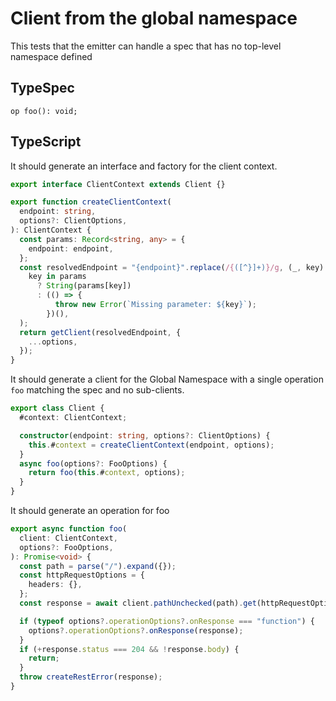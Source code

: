 # Client from the global namespace

This tests that the emitter can handle a spec that has no top-level namespace defined

## TypeSpec

```tsp
op foo(): void;
```

## TypeScript

It should generate an interface and factory for the client context.

```ts src/api/clientContext.ts interface ClientContext
export interface ClientContext extends Client {}
```

```ts src/api/clientContext.ts function createClientContext
export function createClientContext(
  endpoint: string,
  options?: ClientOptions,
): ClientContext {
  const params: Record<string, any> = {
    endpoint: endpoint,
  };
  const resolvedEndpoint = "{endpoint}".replace(/{([^}]+)}/g, (_, key) =>
    key in params
      ? String(params[key])
      : (() => {
          throw new Error(`Missing parameter: ${key}`);
        })(),
  );
  return getClient(resolvedEndpoint, {
    ...options,
  });
}
```

It should generate a client for the Global Namespace with a single operation `foo` matching the spec and no sub-clients.

```ts src/client.ts class Client
export class Client {
  #context: ClientContext;

  constructor(endpoint: string, options?: ClientOptions) {
    this.#context = createClientContext(endpoint, options);
  }
  async foo(options?: FooOptions) {
    return foo(this.#context, options);
  }
}
```

It should generate an operation for foo

```ts src/api/clientOperations.ts function foo
export async function foo(
  client: ClientContext,
  options?: FooOptions,
): Promise<void> {
  const path = parse("/").expand({});
  const httpRequestOptions = {
    headers: {},
  };
  const response = await client.pathUnchecked(path).get(httpRequestOptions);

  if (typeof options?.operationOptions?.onResponse === "function") {
    options?.operationOptions?.onResponse(response);
  }
  if (+response.status === 204 && !response.body) {
    return;
  }
  throw createRestError(response);
}
```

